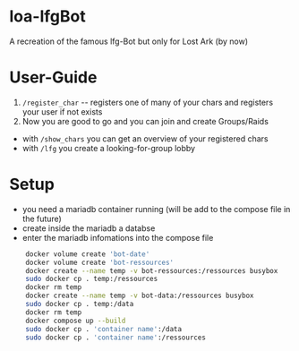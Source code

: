 # loa-lfgBot
A recreation of the famous lfg-Bot but only for Lost Ark (by now)

# User-Guide
1. ```/register_char``` -- registers one of many of your chars and registers your user if not exists
2. Now you are good to go and you can join and create Groups/Raids

- with ```/show_chars``` you can get an overview of your registered chars
- with ```/lfg``` you create a looking-for-group lobby


# Setup
- you need a mariadb container running (will be add to the compose file in the future)
- create inside the mariadb a databse
- enter the mariadb infomations into the compose file
```bash
    docker volume create 'bot-date'
    docker volume create 'bot-ressources'
    docker create --name temp -v bot-ressources:/ressources busybox
    sudo docker cp . temp:/ressources
    docker rm temp
    docker create --name temp -v bot-data:/ressources busybox
    sudo docker cp . temp:/data
    docker rm temp
    docker compose up --build
    sudo docker cp . 'container name':/data
    sudo docker cp . 'container name':/ressources
```